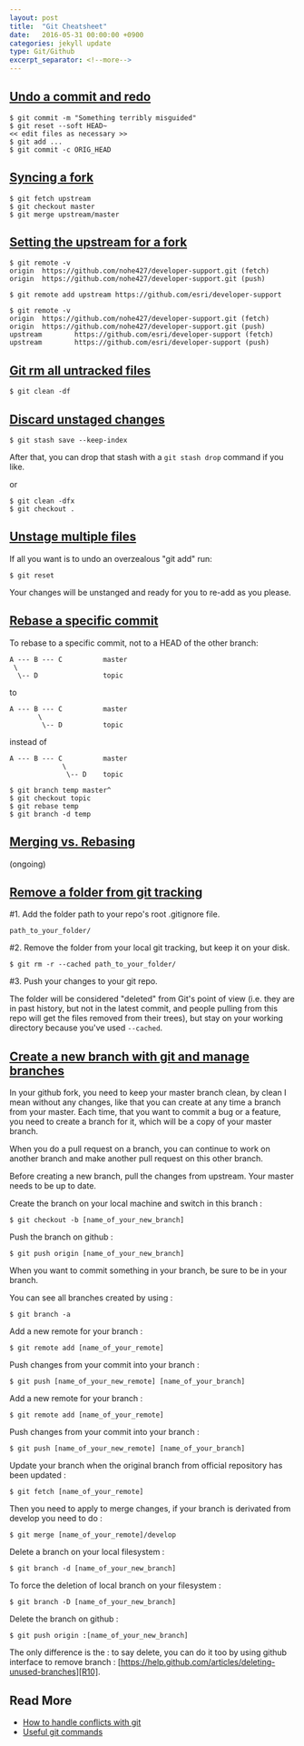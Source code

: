 ```yaml
---
layout: post
title:  "Git Cheatsheet"
date:   2016-05-31 00:00:00 +0900
categories: jekyll update
type: Git/Github
excerpt_separator: <!--more-->
---
```

<!--more-->

[Undo a commit and redo][R1]
---
```
$ git commit -m "Something terribly misguided"
$ git reset --soft HEAD~
<< edit files as necessary >>
$ git add ...
$ git commit -c ORIG_HEAD
```

[Syncing a fork][R2]
---
```
$ git fetch upstream
$ git checkout master
$ git merge upstream/master
```

[Setting the upstream for a fork][R3]
---
```
$ git remote -v
origin  https://github.com/nohe427/developer-support.git (fetch)
origin  https://github.com/nohe427/developer-support.git (push)

$ git remote add upstream https://github.com/esri/developer-support

$ git remote -v
origin  https://github.com/nohe427/developer-support.git (fetch)
origin  https://github.com/nohe427/developer-support.git (push)
upstream        https://github.com/esri/developer-support (fetch)
upstream        https://github.com/esri/developer-support (push)
```

[Git rm all untracked files][R4]
---
```
$ git clean -df
```

[Discard unstaged changes][R5]
---
```
$ git stash save --keep-index
```
After that, you can drop that stash with a `git stash drop` command if you like.

or

```
$ git clean -dfx
$ git checkout .
```

[Unstage multiple files][R6]
---
If all you want is to undo an overzealous "git add" run:

```
$ git reset
```
Your changes will be unstanged and ready for you to re-add as you please.

[Rebase a specific commit][R7]
---
To rebase to a specific commit, not to a HEAD of the other branch:

```
A --- B --- C          master
 \
  \-- D                topic
```
to

```
A --- B --- C          master
       \
        \-- D          topic
```
instead of

```
A --- B --- C          master
             \
              \-- D    topic
```

```
$ git branch temp master^
$ git checkout topic
$ git rebase temp
$ git branch -d temp
```

[Merging vs. Rebasing][R8]
---
(ongoing)

[Remove a folder from git tracking][R9]
---
#1. Add the folder path to your repo's root .gitignore file.

```
path_to_your_folder/
```

#2. Remove the folder from your local git tracking, but keep it on your disk.

```
$ git rm -r --cached path_to_your_folder/
```
#3. Push your changes to your git repo.

The folder will be considered "deleted" from Git's point of view (i.e. they are in past history, but not in the latest commit, and people pulling from this repo will get the files removed from their trees), but stay on your working directory because you've used `--cached`.

[Create a new branch with git and manage branches][R10]
---
In your github fork, you need to keep your master branch clean, by clean I mean without any changes, like that you can create at any time a branch from your master. Each time, that you want to commit a bug or a feature, you need to create a branch for it, which will be a copy of your master branch.

When you do a pull request on a branch, you can continue to work on another branch and make another pull request on this other branch.

Before creating a new branch, pull the changes from upstream. Your master needs to be up to date.

Create the branch on your local machine and switch in this branch :

```
$ git checkout -b [name_of_your_new_branch]
```

Push the branch on github :

```
$ git push origin [name_of_your_new_branch]
```

When you want to commit something in your branch, be sure to be in your branch.

You can see all branches created by using :

```
$ git branch -a
```

Add a new remote for your branch :

```
$ git remote add [name_of_your_remote]
```

Push changes from your commit into your branch :

```
$ git push [name_of_your_new_remote] [name_of_your_branch]
```

Add a new remote for your branch :

```
$ git remote add [name_of_your_remote]
```

Push changes from your commit into your branch :

```
$ git push [name_of_your_new_remote] [name_of_your_branch]
```

Update your branch when the original branch from official repository has been updated :

```
$ git fetch [name_of_your_remote]
```

Then you need to apply to merge changes, if your branch is derivated from develop you need to do :

```
$ git merge [name_of_your_remote]/develop
```

Delete a branch on your local filesystem :

```
$ git branch -d [name_of_your_new_branch]
```

To force the deletion of local branch on your filesystem :

```
$ git branch -D [name_of_your_new_branch]
```

Delete the branch on github :

```
$ git push origin :[name_of_your_new_branch]
```

The only difference is the : to say delete, you can do it too by using github interface to remove branch : [https://help.github.com/articles/deleting-unused-branches][R10].


Read More
---

- [How to handle conflicts with git][R11]
- [Useful git commands][R12]


[R1]: http://stackoverflow.com/questions/927358/how-do-you-undo-the-last-commit
[R2]: https://help.github.com/articles/syncing-a-fork/
[R3]: https://github.com/Esri/developer-support/wiki/Setting-the-upstream-for-a-fork
[R4]: http://stackoverflow.com/questions/61212/how-do-i-remove-local-untracked-files-from-my-current-git-branch
[R5]: http://stackoverflow.com/questions/52704/how-do-you-discard-unstaged-changes-in-git
[R6]: http://stackoverflow.com/questions/7103631/how-to-unstage-large-number-of-files-without-deleting-the-content
[R7]: http://stackoverflow.com/questions/7744049/git-how-to-rebase-to-a-specific-commit
[R8]: https://www.atlassian.com/git/tutorials/merging-vs-rebasing
[R9]: http://stackoverflow.com/questions/24290358/remove-a-folder-from-git-tracking
[R10]: https://help.github.com/articles/deleting-unused-branches
[R11]: https://github.com/Kunena/Kunena-Forum/wiki/How-to-handle-conflicts-with-git
[R12]: https://github.com/Kunena/Kunena-Forum/wiki/Useful-git-commands

